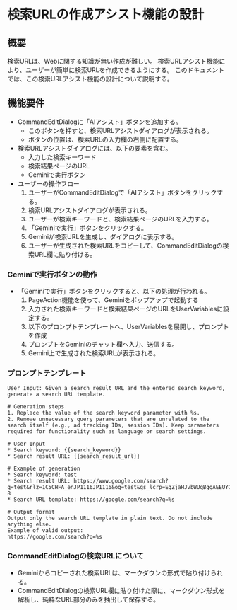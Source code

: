 # 検索URLの作成アシスト機能の設計

## 概要

検索URLは、Webに関する知識が無い作成が難しい。
検索URLアシスト機能により、ユーザーが簡単に検索URLを作成できるようにする。
このドキュメントでは、この検索URLアシスト機能の設計について説明する。

## 機能要件

- CommandEditDialogに「AIアシスト」ボタンを追加する。
  - このボタンを押すと、検索URLアシストダイアログが表示される。
  - ボタンの位置は、検索URLの入力欄の右側に配置する。
- 検索URLアシストダイアログには、以下の要素を含む。
  - 入力した検索キーワード
  - 検索結果ページのURL
  - Geminiで実行ボタン
- ユーザーの操作フロー
  1. ユーザーがCommandEditDialogで「AIアシスト」ボタンをクリックする。
  2. 検索URLアシストダイアログが表示される。
  3. ユーザーが検索キーワードと、検索結果ページのURLを入力する。
  4. 「Geminiで実行」ボタンをクリックする。
  5. Geminiが検索URLを生成し、ダイアログに表示する。
  6. ユーザーが生成された検索URLをコピーして、CommandEditDialogの検索URL欄に貼り付ける。

### Geminiで実行ボタンの動作

- 「Geminiで実行」ボタンをクリックすると、以下の処理が行われる。
  1. PageAction機能を使って、Geminiをポップアップで起動する
  2. 入力された検索キーワードと検索結果ページのURLをUserVariablesに設定する。
  3. 以下のプロンプトテンプレートへ、UserVariablesを展開し、プロンプトを作成
  4. プロンプトをGeminiのチャット欄へ入力、送信する。
  5. Gemini上で生成された検索URLが表示される。

### プロンプトテンプレート

```
User Input: Given a search result URL and the entered search keyword, generate a search URL template.

# Generation steps
1. Replace the value of the search keyword parameter with %s.
2. Remove unnecessary query parameters that are unrelated to the search itself (e.g., ad tracking IDs, session IDs). Keep parameters required for functionality such as language or search settings.

# User Input
* Search keyword: {{search_keyword}}
* Search result URL: {{search_result_url}}

# Example of generation
* Search keyword: test
* Search result URL: https://www.google.com/search?q=test&rlz=1C5CHFA_enJP1116JP1116&oq=test&gs_lcrp=EgZjaHJvbWUqBggAEEUYOzIGCAAQRRg7MgYIARBFGDwyBggCEEUYPTIGCAMQRRhBMgYIBBBFGDzSAQgxOTE0ajBqN6gCALACAA&sourceid=chrome&ie=UTF-8
* Search URL template: https://google.com/search?q=%s

# Output format
Output only the search URL template in plain text. Do not include anything else.
Example of valid output:
https://google.com/search?q=%s
```

### CommandEditDialogの検索URLについて

- Geminiからコピーされた検索URLは、マークダウンの形式で貼り付けられる。
- CommandEditDialogの検索URL欄に貼り付けた際に、マークダウン形式を解析し、純粋なURL部分のみを抽出して保存する。
